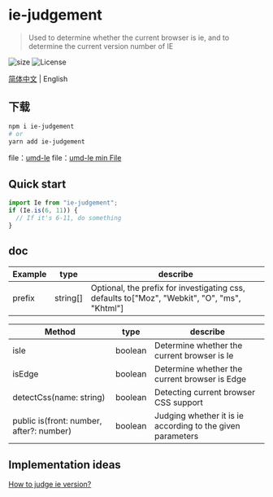 # ie-judgement

> Used to determine whether the current browser is ie, and to determine the current version number of IE

![size](https://img.shields.io/badge/Minified%20Size-1.15%20KB-brightgreen) ![License](https://img.shields.io/badge/License-MIT-brightgreen)

[简体中文](/README.md) | English

## 下载

```sh
npm i ie-judgement
# or
yarn add ie-judgement
```

file：[umd-Ie](/dist/main.js)
file：[umd-Ie min File](/dist/main.js)

## Quick start

```js
import Ie from "ie-judgement";
if (Ie.is(6, 11)) {
  // If it's 6-11, do something
}
```

## doc

| Example | type     | describe                                                                                     |
| ------- | -------- | -------------------------------------------------------------------------------------------- |
| prefix  | string[] | Optional, the prefix for investigating css, defaults to["Moz", "Webkit", "O", "ms", "Khtml"] |

| Method                                   | type    | describe                                                   |
| ---------------------------------------- | ------- | ---------------------------------------------------------- |
| isIe                                     | boolean | Determine whether the current browser is Ie                |
| isEdge                                   | boolean | Determine whether the current browser is Edge              |
| detectCss(name: string)                  | boolean | Detecting current browser CSS support                      |
| public is(front: number, after?: number) | boolean | Judging whether it is ie according to the given parameters |

## Implementation ideas

[How to judge ie version?](https://juejin.im/post/5d79b8b45188251ecc40d879)
